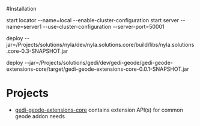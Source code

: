 #Installation


start locator --name=local --enable-cluster-configuration
start server --name=server1 --use-cluster-configuration --server-port=50001

deploy --jar=/Projects/solutions/nyla/dev/nyla.solutions.core/build/libs/nyla.solutions.core-0.3-SNAPSHOT.jar

deploy --jar=/Projects/solutions/gedi/dev/gedi-geode/gedi-geode-extensions-core/target/gedi-geode-extensions-core-0.0.1-SNAPSHOT.jar


# Projects


- [gedi-geode-extensions-core](https://github.com/nyla-solutions/gedi-geode) contains extension API(s) for common geode addon needs


